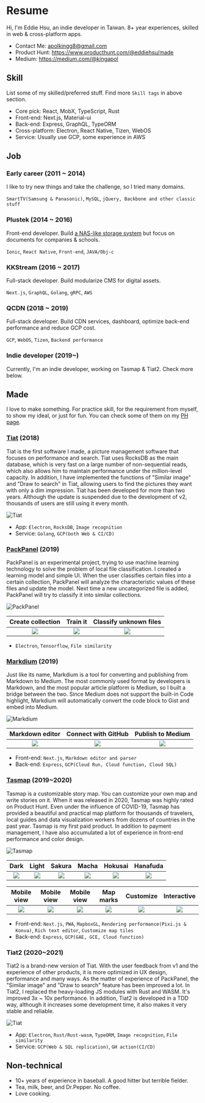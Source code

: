 # Resume

Hi, I'm Eddie Hsu, an indie developer in Taiwan. 8+ year experiences, skilled in web & cross-platform apps.
* Contact Me: [apolkingg8@gmail.com](mailto:apolkingg8@gmail.com)
* Product Hunt: https://www.producthunt.com/@eddiehsu/made
* Medium: https://medium.com/@kingapol

## Skill
List some of my skilled/preferred stuff. Find more `Skill tags` in above section.
* Core pick: React, MobX, TypeScript, Rust
* Front-end: Next.js, Material-ui
* Back-end: Express, GraphQL, TypeORM
* Cross-platform: Electron, React Native, Tizen, WebOS
* Service: Usually use GCP, some experience in AWS


## Job

### Early career (2011 ~ 2014)
I like to try new things and take the challenge, so I tried many domains.

`SmartTV(Samsung & Panasonic)`, `MySQL`, `jQuery, Backbone and other classic stuff`

### Plustek (2014 ~ 2016)
Front-end developer. Build [a NAS-like storage system](https://plustek.com/tw/products/file-management-solution/edoc-series/index.php) but focus on documents for companies & schools.

`Ionic`, `React Native`, `Front-end`, `JAVA/Obj-c`

### KKStream (2016 ~ 2017)
Full-stack developer. Build modularize CMS for digital assets.

`Next.js`, `GraphQL`, `Golang`, `gRPC`, `AWS`

### QCDN (2018 ~ 2019)
Full-stack developer. Build CDN services, dashboard, optimize back-end performance and reduce GCP cost.

`GCP`, `WebOS`, `Tizen`, `Backend performance`

### Indie developer (2019~)
Currently, I'm an indie developer, working on Tasmap & Tiat2. Check more below.


## Made
I love to make something. For practice skill, for the requirement from myself, to show my ideal, or just for fun. You can check some of them on my [PH page](https://www.producthunt.com/@eddiehsu/made).

### [Tiat](https://tiat.app) (2018)
Tiat is the first software I made, a picture management software that focuses on performance and search.
Tiat uses RocksDB as the main database, which is very fast on a large number of non-sequential reads, which also allows him to maintain performance under the million-level capacity.
In addition, I have implemented the functions of "Similar image" and "Draw to search" in Tiat, allowing users to find the pictures they want with only a dim impression.
Tiat has been developed for more than two years. Although the update is suspended due to the development of v2, thousands of users are still using it every month.

![Tiat](assets/TiatWeb.jpeg)

* App: `Electron`, `RocksDB`, `Image recognition`
* Service: `Golang`, `GCP(both Web & CI/CD)`

### [PackPanel](https://packpanel.island68.dev) (2019)
PackPanel is an experimental project, trying to use machine learning technology to solve the problem of local file classification.
I created a learning model and simple UI. When the user classifies certain files into a certain collection, PackPanel will analyze the characteristic values of these files and update the model.
Next time a new uncategorized file is added, PackPanel will try to classify it into similar collections.

![PackPanel](assets/PackPanelWeb.jpeg)

Create collection | Train it | Classify unknown files
:---:|:---:|:---:
![](assets/packpanel_demo_0.jpeg) | ![](assets/packpanel_demo_1.jpeg) | ![](assets/packpanel_demo_2.jpeg)

* `Electron`, `Tensorflow`, `File similarity`

### [Markdium](https://markdium.dev) (2019)
Just like its name, Markdium is a tool for converting and publishing from Markdown to Medium.
The most commonly used format by developers is Markdown, and the most popular article platform is Medium, so I built a bridge between the two.
Since Medium does not support the built-in Code highlight, Markdium will automatically convert the code block to Gist and embed into Medium.

![Markdium](assets/Markdium.jpeg)

Markdown editor | Connect with GitHub | Publish to Medium
:---:|:---:|:---:
![](assets/markdium_demo_0.jpeg) | ![](assets/markdium_demo_1.jpeg) | ![](assets/markdium_demo_2.jpeg)

* Front-end: `Next.js`, `Markdown editor and parser`
* Back-end: `Express`, `GCP(Cloud Run, Cloud function, Cloud SQL)`

### [Tasmap](https://tasmap.app) (2019~2020)
Tasmap is a customizable story map. You can customize your own map and write stories on it.
When it was released in 2020, Tasmap was highly rated on Product Hunt.
Even under the influence of COVID-19, Tasmap has provided a beautiful and practical map platform for thousands of travelers, local guides and data visualization workers from dozens of countries in the past year.
Tasmap is my first paid product. In addition to payment management, I have also accumulated a lot of experience in front-end performance and color design.

![Tasmap](assets/tasmap_demo_0.webp)

Dark|Light|Sakura|Macha|Hokusai|Hanafuda
:---:|:---:|:---:|:---:|:---:|:---:
![](assets/tasmap_demo_1.jpeg)|![](assets/tasmap_demo_2.jpeg)|![](assets/tasmap_demo_3.jpeg)|![](assets/tasmap_demo_4.jpeg)|![](assets/tasmap_demo_5.jpeg)|![](assets/tasmap_demo_6.jpeg)

Mobile view | Mobile view | Mobile view | Map marks | Customize | Interactive
:---:|:---:|:---:|:---:|:---:|:---:
![](assets/tasmap_demo_7.jpeg)|![](assets/tasmap_demo_8.jpeg)|![](assets/tasmap_demo_9.jpeg)|![](assets/tasmap_demo_10.jpeg)|![](assets/tasmap_demo_11.gif)|![](assets/tasmap_demo_12.gif)

* Front-end: `Next.js`, `PWA`, `MapboxGL`, `Rendering performance(Pixi.js & Konva)`, `Rich text editor`, `Customize map tiles`
* Back-end: `Express`, `GCP(GAE, GCE, Cloud function)`

### Tiat2 (2020~2021)
Tiat2 is a brand-new version of Tiat. With the user feedback from v1 and the experience of other products, it is more optimized in UX design, performance and many ways.
As the matter of experience of PackPanel, the "Similar image" and "Draw to search" feature has been improved a lot.
In Tiat2, I replaced the heavy-loading JS modules with Rust and WASM. It's improved 3x ~ 10x performance.
In addition, Tiat2 is developed in a TDD way, although it increases some development time, it also makes it very stable and reliable.

![Tiat](assets/tiat2_demo_0.jpeg)

* App: `Electron`, `Rust/Rust-wasm`, `TypeORM`, `Image recognition`, `File similarity`
* Service: `GCP(Web & SQL replication)`, `GH action(CI/CD)`

## Non-technical
* 10+ years of experience in baseball. A good hitter but terrible fielder.
* Tea, milk, beer, and Dr.Pepper. No coffee.
* Love cooking.

